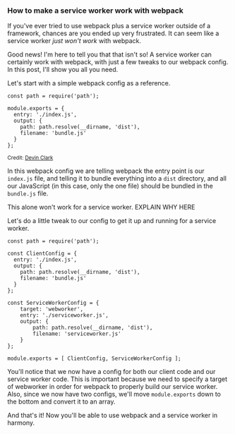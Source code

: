 ### How to make a service worker work with webpack

If you've ever tried to use webpack plus a service worker outside of a framework, chances are you ended up very frustrated. It can seem like a service worker _just won't work_ with webpack.

Good news! I'm here to tell you that that isn't so! A service worker can certainly work with webpack, with just a few tweaks to our webpack config. In this post, I'll show you all you need.

Let's start with a simple webpack config as a reference.

```
const path = require('path');

module.exports = {
  entry: './index.js',
  output: {
    path: path.resolve(__dirname, 'dist'),
    filename: 'bundle.js'
  }
};
```
<sub>Credit: [Devin Clark](link)</sub>

In this webpack config we are telling webpack the entry point is our `index.js` file, and telling it to bundle everything into a `dist` directory, and all our JavaScript (in this case, only the one file) should be bundled in the `bundle.js` file.

This alone won't work for a service worker. EXPLAIN WHY HERE

Let's do a little tweak to our config to get it up and running for a service worker.

```
const path = require('path');

const ClientConfig = {
  entry: './index.js',
  output: {
    path: path.resolve(__dirname, 'dist'),
    filename: 'bundle.js'
  }
};

const ServiceWorkerConfig = {
    target: 'webworker',
    entry: './serviceworker.js',
    output: {
        path: path.resolve(__dirname, 'dist'),
        filename: 'serviceworker.js'
    }
};

module.exports = [ ClientConfig, ServiceWorkerConfig ];
```

You'll notice that we now have a config for both our client code and our service worker code. This is important because we need to specify a target of webworker in order for webpack to properly build our service worker. Also, since we now have two configs, we'll move `module.exports` down to the bottom and convert it to an array.

And that's it! Now you'll be able to use webpack and a service worker in harmony.